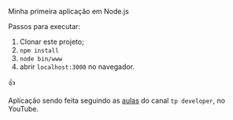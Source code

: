 Minha primeira aplicação em Node.js

Passos para executar:

1. Clonar este projeto;
2. `npm install`
3. `node bin/www`
4. abrir `localhost:3000` no navegador.

:+1:

Aplicação sendo feita seguindo as [aulas](https://www.youtube.com/watch?v=TAZaYjk7klo) do canal `tp developer`, no YouTube.

